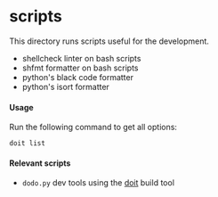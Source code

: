# scripts

This directory runs scripts useful for the development.

* shellcheck linter on bash scripts
* shfmt formatter on bash scripts
* python's black code formatter
* python's isort formatter

#### Usage

Run the following command to get all options:

```
doit list
```

#### Relevant scripts

* `dodo.py` dev tools using the [doit](https://pydoit.org/) build tool

